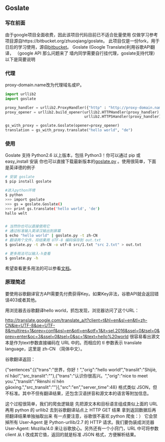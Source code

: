 


## Goslate

### 写在前面  
由于google项目全面收费，因此该项目代码目前已不适合批量使用
仅做学习参考
项目源自https://bitbucket.org/zhuoqiang/goslate。
此项目仅是一份fork，用于日后的学习使用，源自[bitbucket](https://bitbucket.org/zhuoqiang/goslate)。
Goslate (Google Translate)利用谷歌API翻译，
（google API 那么问题来了 墙内同学需要自行挂代理，goslate支持代理）
以下是简要说明

### 代理

proxy-domain.name改为代理域名或IP。

```python
import urllib2
import goslate

proxy_handler = urllib2.ProxyHandler({"http" : "http://proxy-domain.name:8080"})
proxy_opener = urllib2.build_opener(urllib2.HTTPHandler(proxy_handler),
                                    urllib2.HTTPSHandler(proxy_handler))

gs_with_proxy = goslate.Goslate(opener=proxy_opener)
translation = gs_with_proxy.translate("hello world", "de")
```

### 使用  

Goslate 支持 Python2.6 以上版本，包括 Python3！你可以通过 pip 或 easy_install 安装
你也可以直接下载最新版本的[goslate.py](https://bitbucket.org/zhuoqiang/goslate/raw/tip/goslate.py) 。使用很简单，下面是英译德的例子

```bash
# 安装 goslate
$ pip install goslate

#进入python环境
$ python
>>> import goslate
>>> gs = goslate.Goslate()
>>> print gs.translate('hello world', 'de')
hallo welt


# 当然你也可以直接使用它
# 通过标准输入英译汉输出到屏幕
$ echo "hello world" | goslate.py -t zh-CN
# 翻译两个文件，将结果用 UTF-8 编码保存到 out.txt
$ goslate.py -t zh-CN -o utf-8 src/1.txt "src 2.txt" > out.txt

# 更多用法可以输入-h查看
$ goslate.py -h
```

希望查看更多用法的可以参看[文档](http://pythonhosted.org/goslate/)。  

### 原理简述  

要使用谷歌翻译官方API需要先付费获得Key。如果Key非法，谷歌API就会返回错误403或者其他。

用浏览器去谷歌翻译hello world，抓包发现，浏览器访问了这个URL：

http://translate.google.com/translate_a/t?client=t&hl=en&sl=en&tl=zh-CN&ie=UTF-8&oe=UTF-8&multires=1&prev=conf&psl=en&ptl=en&otf=1&it=sel.2016&ssel=0&tsel=0&prev=enter&oc=3&ssel=0&tsel=0&sc=1&text=hello%20world
很容易看出源文本是作为text参数直接编码在 URL 中的。而相应的 tl 参数表示 translate language，这里是 zh-CN （简体中文）。

谷歌翻译返回：

{"sentences":[{"trans":"世界，你好！","orig":"hello world!","translit":"Shìjiè, nǐ hǎo!","src_translit":""},{"trans":"认识你很高兴。","orig":"nice to meet you.","translit":"Rènshi nǐ hěn gāoxìng.","src_translit":""}],"src":"en","server_time":48}
格式类似 JSON，但不标准。其中不但有翻译结果，还包含汉语拼音和源文本的语言等附加信息。

这个过程很简单，我们的爬虫逻辑是
先把源文本和目标语言组成类似上面的 URL
再用 python 的 urllib2 去到谷歌翻译站点上 HTTP GET 结果
拿到返回数据后再把翻译结果单独抽取出来
有一点要注意，谷歌很不喜欢 python 爬虫：） 它会禁掉所有 User-Agent 是 Python-urllib/2.7 的 HTTP 请求。我们要伪装成浏览器 User-Agent: Mozilla/4.0 来让谷歌放心。另外还有一个小窍门，URL 中可将参数 client 从 t 改成其它值，返回的就是标准 JSON 格式，方便解析结果。




